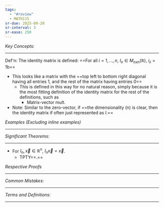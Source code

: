 ```yaml
---
tags:
  - "#review"
  - MATH115
sr-due: 2025-09-20
sr-interval: 3
sr-ease: 250
---
```

*Key Concepts:*
___

Def'n: The identity matrix is defined: ==For all $i = 1, \ldots, n$, $I_{n}\in M_{nxn}(\mathbb{R})$, $i_{ii} = 1$b==
- This looks like a matrix with the ==top left to bottom right diagonal having all entries 1, and the rest of the matrix having entries 0==
	- This is defined in this way for no natural reason, simply because it is the most fitting definition of the identity matrix for the rest of the definitions, such as 
		- Matrix-vector mult.
- Note: Similar to the zero-vector, if ==the dimensionality (n) is clear, then the identity matrix if often just represented as $I$.==

*Examples (Excluding inline examples)* 
___

*Significant Theorems:*
___

- For $I_{n}, \vec{x} \in \mathbb{R}^n$, $I_{n}\vec{x} = \vec{x}$. 
	- TPTY==.==

*Respective Proofs*
___

*Common Mistakes:*
___

*Terms and Definitions:*
___

